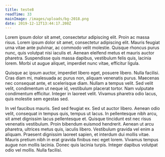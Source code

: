```yaml
---
title: teste8
readTime: 33
mainImage: /images/uploads/bg-2018.png
date: 2019-12-12T13:44:17.208Z
---
```

Lorem ipsum dolor sit amet, consectetur adipiscing elit. Proin ac massa risus. Lorem ipsum dolor sit amet, consectetur adipiscing elit. Mauris feugiat urna vitae ante pulvinar, ac commodo velit molestie. Quisque rhoncus purus nunc, quis volutpat nisi iaculis et. Aenean eleifend metus et mauris auctor pharetra. Suspendisse quis massa dapibus, vestibulum felis quis, lacinia lorem. Morbi ut augue aliquet, imperdiet nunc vitae, efficitur ligula.



Quisque ac ipsum auctor, imperdiet libero eget, posuere libero. Nulla facilisi. Cras diam mi, malesuada ac purus non, aliquam venenatis purus. Maecenas nec consequat ante, et scelerisque diam. Nullam a tempus velit. Sed velit velit, condimentum ut neque id, vestibulum placerat tortor. Nam vulputate condimentum efficitur. Integer in laoreet velit. Vivamus pharetra odio lacus, quis molestie sem egestas sed.



In vel faucibus mauris. Sed sed feugiat ex. Sed ut auctor libero. Aenean odio velit, consequat in tempus quis, tempus ut lacus. In pellentesque nibh arcu, sit amet dignissim lacus pellentesque et. Quisque tincidunt est nec risus venenatis vestibulum. Proin bibendum euismod hendrerit. Aenean ut arcu pharetra, ultrices metus quis, iaculis libero. Vestibulum gravida vel enim a aliquam. Praesent dignissim laoreet sapien, et interdum dui mollis vitae. Mauris pretium nibh in erat gravida finibus nec eget lorem. Vivamus tempus augue non mollis lacinia. Donec quis lacinia turpis. Integer dapibus volutpat odio vel mollis. Nulla facilisi.
